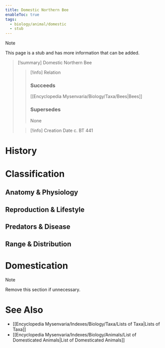 ```yaml
---
title: Domestic Northern Bee
enableToc: true
tags:
  - biology/animal/domestic
  - stub
---
```


> [!note]
> This page is a stub and has more information that can be added.

> [!summary] Domestic Northern Bee
> > [!info] Relation
> > ### Succeeds
> > [[Encyclopedia Mysenvaria/Biology/Taxa/Bees|Bees]]
> > ### Supersedes
> > None
>
> > [!info] Creation Date
> > c. BT 441


# History

# Classification
## Anatomy & Physiology

## Reproduction & Lifestyle

## Predators & Disease

## Range & Distribution

# Domestication

> [!note]
> Remove this section if unnecessary.
# See Also
- [[Encyclopedia Mysenvaria/Indexes/Biology/Taxa/Lists of Taxa|Lists of Taxa]]
- [[Encyclopedia Mysenvaria/Indexes/Biology/Animals/List of Domesticated Animals|List of Domesticated Animals]]